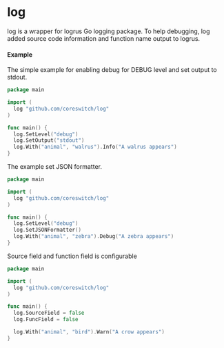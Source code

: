 # log

log is a wrapper for logrus Go logging package. To help debugging, log added
source code information and function name output to logrus.

#### Example

The simple example for enabling debug for DEBUG level and set output to stdout.

```go
package main

import (
  log "github.com/coreswitch/log"
)

func main() {
  log.SetLevel("debug")
  log.SetOutput("stdout")
  log.With("animal", "walrus").Info("A walrus appears")
}
```

The example set JSON formatter.

```go
package main

import (
  log "github.com/coreswitch/log"
)

func main() {
  log.SetLevel("debug")
  log.SetJSONFormatter()
  log.With("animal", "zebra").Debug("A zebra appears")
}
```

Source field and function field is configurable

```go
package main

import (
  log "github.com/coreswitch/log"
)

func main() {
  log.SourceField = false
  log.FuncField = false

  log.With("animal", "bird").Warn("A crow appears")
}
```
